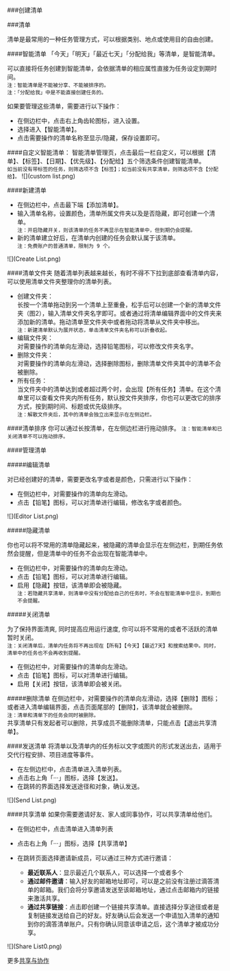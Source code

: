 ###创建清单

###清单

清单是最常用的一种任务管理方式，可以根据类别、地点或使用目的自由创建。

####智能清单
「今天」「明天」「最近七天」「分配给我」等清单，是智能清单。  

可以直接将任务创建到智能清单，会依据清单的相应属性直接为任务设定到期时间。
<br >`注：智能清单是不能被分享、不能被排序的。`
<br >`注：「分配给我」中是不能直接创建任务的。`

如果要管理这些清单，需要进行以下操作：
* 在侧边栏中，点击右上角齿轮图标，进入设置。
* 选择进入【智能清单】。
* 点击需要操作的清单名称至显示/隐藏，保存设置即可。

####自定义智能清单：
智能清单管理页，点击最后一栏自定义，可以根据【清单】、【标签】、【日期】、【优先级】、【分配给】五个筛选条件创建智能清单。
<br >`如当前没有带标签的任务，则筛选项不含【标签】；如当前没有共享清单，则筛选项不含【分配给】。`
![](custom list.png)

####新建清单
* 在侧边栏中，点击最下端【添加清单】。
* 输入清单名称，设置颜色，清单所属文件夹以及是否隐藏，即可创建一个清单。
<br>`注：开启隐藏开关，则该清单的任务不再显示在智能清单中，但到期仍会提醒。`
* 新的清单建立好后，在清单内创建的任务会默认属于该清单。  
`注：免费账户的普通清单，限制为 9 个。`

![](Create List.png)

####清单文件夹
随着清单列表越来越长，有时不得不下拉到底部查看清单内容，可以使用清单文件夹整理你的清单列表。
* 创建文件夹：  
长按一个清单拖动到另一个清单上至重叠，松手后可以创建一个新的清单文件夹（图2），输入清单文件夹名字即可。或者通过将清单编辑界面中的文件夹来添加新的清单。拖动清单至文件夹中或者拖动将清单从文件夹中移出。
<br >`注：新建清单默认为展开状态，单击清单文件夹名称可以折叠收起。`
* 编辑文件夹：  
对需要操作的清单向左滑动，选择铅笔图标，可以修改文件夹名字。
* 删除文件夹：  
对需要操作的清单向左滑动，选择删除图标，删除清单文件夹其中的清单不会被删除。
* 所有任务：  
当文件夹中的清单达到或者超过两个时，会出现【所有任务】清单。在这个清单里可以查看文件夹内所有任务，默认按文件夹排序，你也可以更改它的排序方式，按到期时间、标题或优先级排序。
<br >`注：解散文件夹后，其中的清单会独立出来显示在左侧边栏。`

####清单排序
你可以通过长按清单，在左侧边栏进行拖动排序。
`注：智能清单和已关闭清单不可以拖动排序。`

####管理清单

#####编辑清单

对已经创建好的清单，需要更改名字或者是颜色，只需进行以下操作：
* 在侧边栏中，对需要操作的清单向左滑动。
* 点击【铅笔】图标，可以对清单进行编辑，修改名字或者颜色。

![](Editor List.png)

#####隐藏清单

你也可以将不常用的清单隐藏起来，被隐藏的清单会显示在左侧边栏，到期任务依然会提醒，但是清单中的任务不会出现在智能清单中。
* 在侧边栏中，对需要操作的清单向左滑动。
* 点击【铅笔】图标，可以对清单进行编辑。
* 启用【隐藏】按钮，该清单即会被隐藏。  
`注：若隐藏共享清单，则清单中没有分配给自己的任务时，不会在智能清单中显示，到期也不会提醒。`

#####关闭清单

为了保持界面清爽, 同时提高应用运行速度, 你可以将不常用的或者不活跃的清单暂时关闭。
<br >`注：关闭清单后，清单内任务将不再出现在【所有】【今天】【最近7天】和搜索结果中。同时，清单中的任务也不会再收到提醒。`
* 在侧边栏中，对需要操作的清单向左滑动。
* 点击【铅笔】图标，可以对清单进行编辑。
* 启用【关闭】按钮，该清单即会被关闭。

#####删除清单
在侧边栏中，对需要操作的清单向左滑动，选择【删除】图标；或者进入清单编辑界面，点击页面尾部的【删除】，该清单就会被删除。
<br>`注：清单和清单下的任务会同时被删除。`
<br >共享清单只有发起者可以删除，共享成员不能删除清单，只能点击【退出共享清单】。

####发送清单
将清单以及清单内的任务标以文字或图片的形式发送出去，适用于交代行程安排、项目进度等事件。
* 在左侧边栏中，点击清单进入清单列表。
* 点击右上角「···」图标，选择【发送】。
* 在跳转的界面选择发送途径和对象，确认发送。

![](Send List.png)

####共享清单
如果你需要邀请好友、家人或同事协作，可以共享清单给他们。
* 在侧边栏中，点击清单进入清单列表
* 点击右上角「···」图标，选择【共享清单】
* 在跳转页面选择邀请新成员，可以通过三种方式进行邀请：

   - **最近联系人**：显示最近几个联系人，可以选择一个或者多个
   - **通过邮件邀请**：输入好友的邮箱地址即可，可以是之前没有注册过滴答清单的邮箱。我们会将分享邀请发送至该邮箱地址，通过点击邮箱内的链接来激活共享。
   - **通过共享链接**：点击即创建一个链接共享清单。直接选择分享途径或者是复制链接发送给自己的好友。好友确认后会发送一个申请加入清单的通知到你的滴答清单账户。只有你确认同意该申请之后，这个清单才被成功分享。


![](Share List0.png)

更多[共享与协作](5_share_list.md)